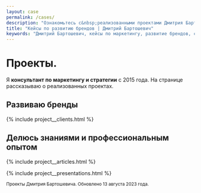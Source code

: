 ```yaml
---
layout: case
permalink: /cases/
description: "Ознакомьтесь с&nbsp;реализованными проектами Дмитрия Бартошевича, консультанта по&nbsp;маркетингу и&nbsp;стратегии. Кейсы по&nbsp;разработке концепции брендов, рекламным кампаниям и&nbsp;стратегиям развития."
title: "Кейсы по развитию брендов | Дмитрий Бартошевич"
keywords: "Дмитрий Бартошевич, кейсы по маркетингу, развитие брендов, создание стратегий, маркетинговые кампании, портфолио, консультант по маркетингу и стратегии, рекламные кампании, брендинг, аудит маркетинга, промо материалы, аутсорсинг маркетинига"
---
```



<div class="intro max-width-text"><h1 class="inline bold">Проекты.</h1> Я <b>консультант по&nbsp;маркетингу и&nbsp;стратегии</b> с&nbsp;2015 года. На&nbsp;странице рассказываю о&nbsp;реализованных проектах.   </div>


<section class="full-bleed row-gap--l">
<h2 class="h1 bold">Развиваю бренды</h2>
{% include project__clients.html %}
</section>

<section class="full-bleed row-gap--l">
<h2 class="h1 bold block__space--top-h1">Делюсь знаниями и&nbsp;профессиональным опытом</h2>

{% include project__articles.html %}

{% include project__presentations.html %}

</section>





<p class="mt-m small secondary-color">
<small> Проекты Дмитрия Бартошевича. Обновлено <time datetime="2023-08-13">13 августа 2023 года</time>. </small>
</p>